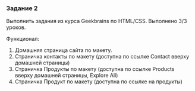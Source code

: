 ### Задание 2 

Выполнить задания из курса Geekbrains по HTML/CSS. Выполнено 3/3 уроков.

Функционал:
1. Домашняя страница сайта по макету.
2. Страничка контакты по макету (доступна по ссылке Contact вверху домашней страницы)
3. Страничка Продукты по макету (доступна по ссылке Products вверху домашней страницы, Explore All)
4. Страничка Продукт по макету (доступна по ссылке на продукты)

